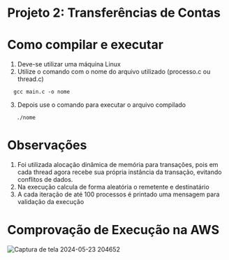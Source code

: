 # Projeto 2: Transferências de Contas

# Como compilar e executar

1. Deve-se utilizar uma máquina Linux
2. Utilize o comando com o nome do arquivo utilizado (processo.c ou thread.c)

 ```
   gcc main.c -o nome
```

3. Depois use o comando para executar o arquivo compilado
   
```
   ./nome
```

# Observações
1. Foi utilizada alocação dinâmica de memória para transações, pois em cada thread agora recebe sua própria instância da transação, evitando conflitos de dados.
2. Na execução calcula de forma aleatória o remetente e destinatário
3. A cada iteração de até 100 processos é printado uma mensagem para validação da execução


# Comprovação de Execução na AWS

![Captura de tela 2024-05-23 204652](https://github.com/PedroPessuto/SistemaOperacional/assets/116746646/a7c8694f-5b7e-453f-88a6-00337c7a2ef9)
